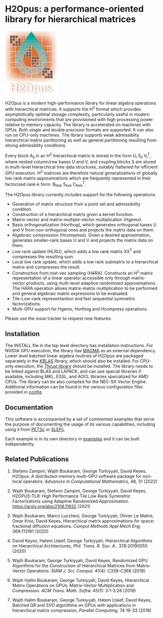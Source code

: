 # H2Opus: a performance-oriented library for hierarchical matrices

<!-- <p align=center> -->
![h2opus logo](doc/logo.png "H2Opus")
<!-- </p> -->

H2Opus is a modern high-performance library for linear algebra operations with hierarchical matrices. It supports the H<sup>2</sup> format which provides asymptotically optimal storage complexity, particularly useful in modern computing environments that are provisioned with high processing power relative to memory capacity. The library is accelerated on machines with GPUs. Both single and double precision formats are supported. It can also run on CPU-only machines. The library supports weak admissiblity hierarchical matrix partitioning as well as general partitioning resulting from strong admissiblity conditions.

Every block A<sub>ij</sub> in an H<sup>2</sup> hierarchical matrix is stored in the form U<sub>i</sub> S<sub>ij</sub> V<sub>j</sub><sup>T</sup>, where nested column/row bases U and V, and coupling blocks S are stored in multi-level hierarchical tree data structures, suitably flattened for efficient GPU execution. H<sup>2</sup> matrices are therefore natural generalizations of globally low rank matrix approximations which are frequently represented in their factorized rank-k form: B<sub>Nxk</sub> S<sub>kxk</sub> C<sub>Nxk</sub></sub><sup>T</sup>.

The H2Opus library currently includes support for the following operations:

* Generation of matrix structure from a point set and admissibility condition.
* Construction of a hierarchical matrix given a kernel function.
* Matrix-vector and matrix-multiple-vector multiplication (Hgemv).
* Basis orthogonalization (Horthog), which generates orthogonal bases U and V from non-orthogonal ones and projects the matrix data on them.
* Algebraic compression (Hcompress). Given a desired approximation, generates smaller-rank bases U and V and projects the matrix data on them.
* Low rank update (HLRU), which adds a low rank matrix XX<sup>T</sup> and compresses the resulting sum.
* Local low rank update, which adds a low rank submatrix to a hierarchical matrix and compresses the result.
* Construction from mat-vec sampling (HARA). Constructs an H<sup>2</sup> matrix representation of a linear operator accessible only through matrix-vector products, using multi-level adaptive randomized approximations. The HARA operation allows matrix-matrix multiplication to be performed and general algebraic matrix expressions to be evaluated.
* Tile-Low-rank representantion and fast sequential symmetric factorizations.
* Multi-GPU support for Hgemv, Horthog and Hcompress operations.

Please use the issue tracker to request new features.

## Installation

The INSTALL file in the top level directory has installation instructions. For NVIDIA GPU execution, the library has [MAGMA](https://icl.utk.edu/magma/) as an external dependency. Lower level batched linear algebra routines of H2Opus are packaged separately in the [KBLAS](https://github.com/ecrc/kblas) library, which should also be installed. For CPU-only execution, the [Thrust library](https://github.com/NVIDIA/thrust) should be installed. The library needs to be linked against BLAS and LAPACK, and can use special libraries if available, including MKL, ESSL, and AOCL libraries specialized for AMD CPUs. The library can be also compiled for the NEC-SX Vector Engine. Additional information can be found in the various configuration files provided in [config](config/).

## Documentation

This software is accompanied by a set of commented examples that serve the purpose of documenting the usage of its various capabilities, including using it from [PETSc](https://petsc.org/) or [SLEPc](https://slepc.upv.es/).

Each example is in its own directory in [examples](examples/) and it can be built independently.

## Related Publications

1. Stefano Zampini, Wajih Boukaram, George Turkiyyah, David Keyes, H2Opus: A distributed-memory multi-GPU software package for non-local operators. *Advances in Computational Mathematics*, 48, 31 (2022)

2. Wajih Boukaram, Stefano Zampini, George Turkiyyah, David Keyes, H2OPUS-TLR: High Performance Tile Low Rank Symmetric Factorizations using Adaptive Randomized Approximation. https://arxiv.org/abs/2108.11932 (2021)

3. Wajih Boukaram, Marco Lucchesi, George Turkiyyah, Olivier Le Maître, Omar Knio, David Keyes,  Hierarchical matrix approximations for space-fractional diffusion equations. *Comput Methods Appl Mech Eng*, 369:113191 (2020)

4. David Keyes, Hatem Ltaief, George Turkiyyah, Hierarchical Algorithms on Hierarchical Architectures, *Phil. Trans. R. Soc. A.*, 378:20190055 (2020)

5. Wajih Boukaram, George Turkiyyah, David Keyes, Randomized GPU Algorithms for the Construction of Hierarchical Matrices from Matrix-Vector Operations. *SIAM J. Sci. Comput.* 41(4): C339-C366 (2019)

6. Wajih Halim Boukaram, George Turkiyyah, David Keyes, Hierarchical Matrix Operations on GPUs: Matrix-Vector Multiplication and Compression. *ACM Trans. Math. Softw.* 45(1): 3:1-3:28 (2019)

7. Wajih Halim Boukaram, George Turkiyyah, Hatem Ltaief, David Keyes, Batched QR and SVD algorithms on GPUs with applications in hierarchical matrix compression, *Parallel Computing*, 74:19-33 (2018)
